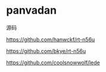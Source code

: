 # panvadan
源码

https://github.com/hanwckf/rt-n56u

https://github.com/bkye/rt-n56u

https://github.com/coolsnowwolf/lede
